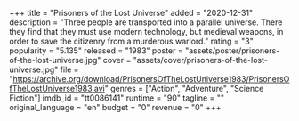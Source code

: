 +++
title = "Prisoners of the Lost Universe"
added = "2020-12-31"
description = "Three people are transported into a parallel universe. There they find that they must use modern technology, but medieval weapons, in order to save the citizenry from a murderous warlord."
rating = "3"
popularity = "5.135"
released = "1983"
poster = "assets/poster/prisoners-of-the-lost-universe.jpg"
cover = "assets/cover/prisoners-of-the-lost-universe.jpg"
file = "https://archive.org/download/PrisonersOfTheLostUniverse1983/PrisonersOfTheLostUniverse1983.avi"
genres = ["Action", "Adventure", "Science Fiction"]
imdb_id = "tt0086141"
runtime = "90"
tagline = ""
original_language = "en"
budget = "0"
revenue = "0"
+++
